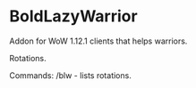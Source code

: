 BoldLazyWarrior
=========

Addon for WoW 1.12.1 clients that helps warriors.

Rotations.

Commands:
/blw - lists rotations.